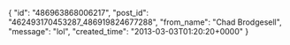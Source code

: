  {
   "id": "486963868006217",
   "post_id": "462493170453287_486919824677288",
   "from_name": "Chad Brodgesell",
   "message": "lol",
   "created_time": "2013-03-03T01:20:20+0000"
 }
